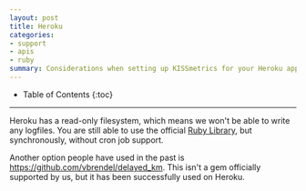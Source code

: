 ```yaml
---
layout: post
title: Heroku
categories:
- support
- apis
- ruby
summary: Considerations when setting up KISSmetrics for your Heroku application.
---
```

* Table of Contents
{:toc}
* * *

Heroku has a read-only filesystem, which means we won't be able to write any logfiles. You are still able to use the official [Ruby Library][ruby], but synchronously, without cron job support.

Another option people have used in the past is <https://github.com/vbrendel/delayed_km>. This isn't a gem officially supported by us, but it has been successfully used on Heroku.

[ruby]: /apis/ruby
